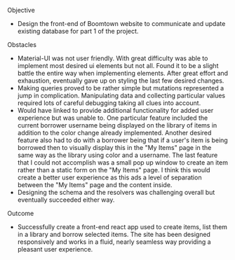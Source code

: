 Objective
- Design the front-end of Boomtown website to communicate and update existing database for part 1 of the project.

Obstacles
- Material-UI was not user friendly. With great difficulty was able to implement most desired ui elements but not all. Found it to be a slight battle the entire way when implementing elements. After great effort and exhaustion, eventually gave up on styling the last few desired changes.
- Making queries proved to be rather simple but mutations represented a jump in complication. Manipulating data and collecting particular values required lots of careful debugging taking all clues into account.
- Would have linked to provide additional functionality for added user experience but was unable to. One particular feature included the current borrower username being displayed on the library of items in addition to the color change already implemented. Another desired feature also had to do with a borrower being that if a user's item is being borrowed then to visually display this in the "My Items" page in the same way as the library using color and a username. The last feature that I could not accomplish was a small pop up window to create an item rather than a static form on the "My Items" page. I think this would create a better user experience as this ads a level of separation between the "My Items" page and the content inside.
- Designing the schema and the resolvers was challenging overall but eventually succeeded either way.

Outcome
- Successfully create a front-end react app used to create items, list them in a library and borrow selected items. The site has been designed responsively and works in a fluid, nearly seamless way providing a pleasant user experience.
